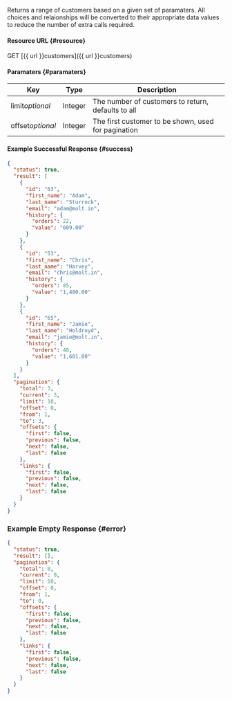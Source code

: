<!--
@title GET customers
@author Moltin Ltd
@description Gets an array of customers

@sidebar 1
@family Customer
@rate No
@auth Yes
@format JSON
@http GET
@version beta
-->

Returns a range of customers based on a given set of paramaters. All choices and relaionships will be converted to their appropriate data values to reduce the number of extra calls required.


#### Resource URL   {#resource}
GET [{{ url }}customers]({{ url }}customers)


#### Paramaters {#paramaters}
Key | Type | Description
--- | ---- | -----------
limit*optional* | Integer | The number of customers to return, defaults to all
offset*optional* | Integer | The first customer to be shown, used for pagination

<!--code-->
#### Example Successful Response    {#success}
``` json
{
  "status": true,
  "result": [
    {
      "id": "63",
      "first_name": "Adam",
      "last_name": "Sturrock",
      "email": "adam@molt.in",
      "history": {
        "orders": 22,
        "value": "609.00"
      }
    },
    {
      "id": "53",
      "first_name": "Chris",
      "last_name": "Harvey",
      "email": "chris@molt.in",
      "history": {
        "orders": 85,
        "value": "1,480.00"
      }
    },
    {
      "id": "65",
      "first_name": "Jamie",
      "last_name": "Holdroyd",
      "email": "jamie@molt.in",
      "history": {
        "orders": 48,
        "value": "1,601.00"
      }
    }
  ],
  "pagination": {
    "total": 3,
    "current": 3,
    "limit": 10,
    "offset": 0,
    "from": 1,
    "to": 3,
    "offsets": {
      "first": false,
      "previous": false,
      "next": false,
      "last": false
    },
    "links": {
      "first": false,
      "previous": false,
      "next": false,
      "last": false
    }
  }
}
```


### Example Empty Response  {#error}
``` json
{
  "status": true,
  "result": [],
  "pagination": {
    "total": 0,
    "current": 0,
    "limit": 10,
    "offset": 0,
    "from": 1,
    "to": 0,
    "offsets": {
      "first": false,
      "previous": false,
      "next": false,
      "last": false
    },
    "links": {
      "first": false,
      "previous": false,
      "next": false,
      "last": false
    }
  }
}
```
<!--/code-->